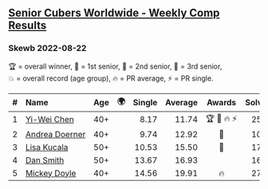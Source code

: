<style>table {white-space: nowrap;}</style>
<link rel="stylesheet" type="text/css" href="/scw-comp/css/flags.css" />

## [Senior Cubers Worldwide - Weekly Comp Results](/scw-comp/results/)
### Skewb 2022-08-22

<span style="white-space: nowrap;">🏆 = overall winner</span>, <span style="white-space: nowrap;">🥇 = 1st senior</span>, <span style="white-space: nowrap;">🥈 = 2nd senior</span>, <span style="white-space: nowrap;">🥉 = 3rd senior</span>, <span style="white-space: nowrap;">💥 = overall record (age group)</span>, <span style="white-space: nowrap;">🔥 = PR average</span>, <span style="white-space: nowrap;">⚡ = PR single</span>.

| # | Name | Age | 🌍 | Single | Average | Awards | Solve 1 | Solve 2 | Solve 3 | Solve 4 | Solve 5 | Video |
| :--: | :-- | :--: | :--: | --: | --: | :--: | --: | --: | --: | --: | --: | :-- |
| 1 | [Yi-Wei Chen](../../persons/yi_wei_chen/skewb.md) | 40+ | <i class="flag flag-TW" /> | 8.17 | 11.74 | 🏆 🥇 🔥 ⚡ | 25.68 | 11.78 | 12.01 | 8.17 | 11.42 | [Desktop](https://www.facebook.com/events/476554570981315/permalink/483107196992719) / [Mobile](https://m.facebook.com/events/476554570981315?view=permalink&id=483107196992719) |
| 2 | [Andrea Doerner](../../persons/andrea_doerner/skewb.md) | 40+ | <i class="flag flag-DE" /> | 9.74 | 12.92 | 🥈 | 10.59 | 15.10 | 13.08 | 9.74 | 16.68 | [Desktop](https://www.facebook.com/andrea.doerner.146/videos/467634878355209) / [Mobile](https://m.facebook.com/andrea.doerner.146/videos/467634878355209) |
| 3 | [Lisa Kucala](../../persons/lisa_kucala/skewb.md) | 50+ | <i class="flag flag-US" /> | 10.53 | 15.50 | 🥉 | 17.43 | 19.21 | 10.53 | 17.18 | 11.90 | [Desktop](https://www.facebook.com/events/476554570981315/permalink/485033706800068) / [Mobile](https://m.facebook.com/events/476554570981315?view=permalink&id=485033706800068) |
| 4 | [Dan Smith](../../persons/dan_smith/skewb.md) | 50+ | <i class="flag flag-US" /> | 13.67 | 16.93 |  | 16.04 | 18.70 | 13.67 | 17.84 | 16.92 | [Desktop](https://www.facebook.com/events/476554570981315/permalink/483445146958924) / [Mobile](https://m.facebook.com/events/476554570981315?view=permalink&id=483445146958924) |
| 5 | [Mickey Doyle](../../persons/mickey_doyle/skewb.md) | 40+ | <i class="flag flag-US" /> | 14.56 | 19.91 | 🔥 | 27.22 | 22.92 | 14.56 | 15.36 | 21.44 | [Desktop](https://www.facebook.com/events/476554570981315/permalink/484539036849535) / [Mobile](https://m.facebook.com/events/476554570981315?view=permalink&id=484539036849535) |

<!-- Global site tag (gtag.js) - Google Analytics -->
<script async src="https://www.googletagmanager.com/gtag/js?id=UA-86348435-3"></script>
<script>window.dataLayer = window.dataLayer || []; function gtag() {dataLayer.push(arguments);} gtag('js', new Date()); gtag('config', 'UA-86348435-3');</script>
